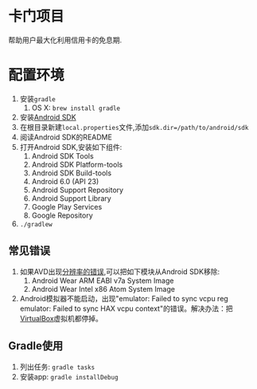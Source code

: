 # 卡门项目

帮助用户最大化利用信用卡的免息期.

# 配置环境

1. 安装`gradle`
    1. OS X: `brew install gradle`
1. 安装[Android SDK](http://developer.android.com/sdk/installing/index.html?pkg=tools)
1. 在根目录新建`local.properties`文件,添加`sdk.dir=/path/to/android/sdk`
1. 阅读Android SDK的README
1. 打开Android SDK,安装如下组件:
    1. Android SDK Tools
    1. Android SDK Platform-tools
    1. Android SDK Build-tools
    1. Android 6.0 (API 23)
    1. Android Support Repository
    1. Android Support Library
    1. Google Play Services
    1. Google Repository
1. `./gradlew`

## 常见错误

1. 如果AVD出现[分辨率的错误](http://stackoverflow.com/q/33253381/547578),可以把如下模块从Android SDK移除:
    1. Android Wear ARM EABI v7a System Image
    2. Android Wear Intel x86 Atom System Image
1. Android模拟器不能启动，出现"emulator: Failed to sync vcpu reg emulator: Failed to sync HAX vcpu context"的错误。解决办法：把[VirtualBox](https://www.virtualbox.org/ticket/14294)虚拟机都停掉。

## Gradle使用

1. 列出任务: `gradle tasks`
2. 安装app: `gradle installDebug`
